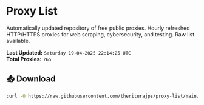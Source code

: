 # Proxy List

Automatically updated repository of free public proxies. Hourly refreshed HTTP/HTTPS proxies for web scraping, cybersecurity, and testing. Raw list available.

**Last Updated:** `Saturday 19-04-2025 22:14:25 UTC`  
**Total Proxies:** `765`

## 📥 Download
```bash
curl -O https://raw.githubusercontent.com/theriturajps/proxy-list/main/proxies.txt
